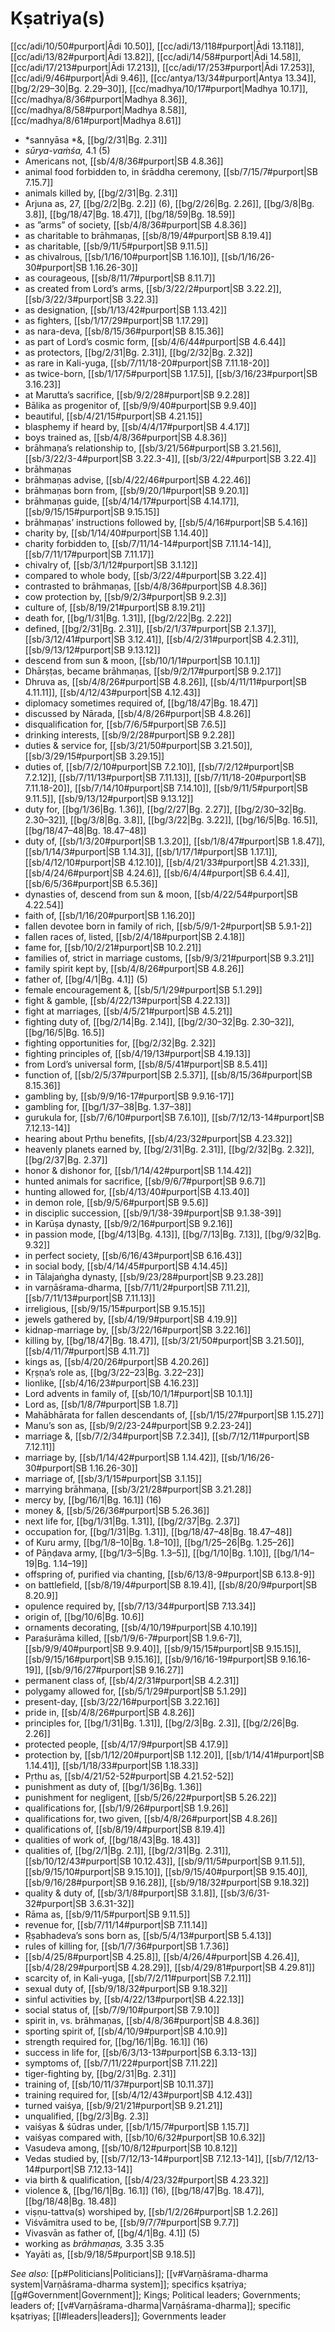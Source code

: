 # Kṣatriya(s)

[[cc/adi/10/50#purport|Ādi 10.50]], [[cc/adi/13/118#purport|Ādi 13.118]], [[cc/adi/13/82#purport|Ādi 13.82]], [[cc/adi/14/58#purport|Ādi 14.58]], [[cc/adi/17/213#purport|Ādi 17.213]], [[cc/adi/17/253#purport|Ādi 17.253]], [[cc/adi/9/46#purport|Ādi 9.46]], [[cc/antya/13/34#purport|Antya 13.34]], [[bg/2/29–30|Bg. 2.29–30]], [[cc/madhya/10/17#purport|Madhya 10.17]], [[cc/madhya/8/36#purport|Madhya 8.36]], [[cc/madhya/8/58#purport|Madhya 8.58]], [[cc/madhya/8/61#purport|Madhya 8.61]]

* *sannyāsa *&, [[bg/2/31|Bg. 2.31]]
* *sūrya-vaṁśa,* 4.1 (5)
* Americans not, [[sb/4/8/36#purport|SB 4.8.36]]
* animal food forbidden to, in śrāddha ceremony, [[sb/7/15/7#purport|SB 7.15.7]]
* animals killed by, [[bg/2/31|Bg. 2.31]]
* Arjuna as, 27, [[bg/2/2|Bg. 2.2]] (6), [[bg/2/26|Bg. 2.26]], [[bg/3/8|Bg. 3.8]], [[bg/18/47|Bg. 18.47]], [[bg/18/59|Bg. 18.59]]
* as ”arms” of society, [[sb/4/8/36#purport|SB 4.8.36]]
* as charitable to brāhmaṇas, [[sb/8/19/4#purport|SB 8.19.4]]
* as charitable, [[sb/9/11/5#purport|SB 9.11.5]]
* as chivalrous, [[sb/1/16/10#purport|SB 1.16.10]], [[sb/1/16/26-30#purport|SB 1.16.26-30]]
* as courageous, [[sb/8/11/7#purport|SB 8.11.7]]
* as created from Lord’s arms, [[sb/3/22/2#purport|SB 3.22.2]], [[sb/3/22/3#purport|SB 3.22.3]]
* as designation, [[sb/1/13/42#purport|SB 1.13.42]]
* as fighters, [[sb/1/17/29#purport|SB 1.17.29]]
* as nara-deva, [[sb/8/15/36#purport|SB 8.15.36]]
* as part of Lord’s cosmic form, [[sb/4/6/44#purport|SB 4.6.44]]
* as protectors, [[bg/2/31|Bg. 2.31]], [[bg/2/32|Bg. 2.32]]
* as rare in Kali-yuga, [[sb/7/11/18-20#purport|SB 7.11.18-20]]
* as twice-born, [[sb/1/17/5#purport|SB 1.17.5]], [[sb/3/16/23#purport|SB 3.16.23]]
* at Marutta’s sacrifice, [[sb/9/2/28#purport|SB 9.2.28]]
* Bālika as progenitor of, [[sb/9/9/40#purport|SB 9.9.40]]
* beautiful, [[sb/4/21/15#purport|SB 4.21.15]]
* blasphemy if heard by, [[sb/4/4/17#purport|SB 4.4.17]]
* boys trained as, [[sb/4/8/36#purport|SB 4.8.36]]
* brāhmaṇa’s relationship to, [[sb/3/21/56#purport|SB 3.21.56]], [[sb/3/22/3-4#purport|SB 3.22.3-4]], [[sb/3/22/4#purport|SB 3.22.4]]
* brāhmaṇas 
* brāhmaṇas advise, [[sb/4/22/46#purport|SB 4.22.46]]
* brāhmaṇas born from, [[sb/9/20/1#purport|SB 9.20.1]]
* brāhmaṇas guide, [[sb/4/14/17#purport|SB 4.14.17]], [[sb/9/15/15#purport|SB 9.15.15]]
* brāhmaṇas’ instructions followed by, [[sb/5/4/16#purport|SB 5.4.16]]
* charity by, [[sb/1/14/40#purport|SB 1.14.40]]
* charity forbidden to, [[sb/7/11/14-14#purport|SB 7.11.14-14]], [[sb/7/11/17#purport|SB 7.11.17]]
* chivalry of, [[sb/3/1/12#purport|SB 3.1.12]]
* compared to whole body, [[sb/3/22/4#purport|SB 3.22.4]]
* contrasted to brāhmaṇas, [[sb/4/8/36#purport|SB 4.8.36]]
* cow protection by, [[sb/9/2/3#purport|SB 9.2.3]]
* culture of, [[sb/8/19/21#purport|SB 8.19.21]]
* death for, [[bg/1/31|Bg. 1.31]], [[bg/2/22|Bg. 2.22]]
* defined, [[bg/2/31|Bg. 2.31]], [[sb/2/1/37#purport|SB 2.1.37]], [[sb/3/12/41#purport|SB 3.12.41]], [[sb/4/2/31#purport|SB 4.2.31]], [[sb/9/13/12#purport|SB 9.13.12]]
* descend from sun & moon, [[sb/10/1/1#purport|SB 10.1.1]]
* Dhārṣṭas, became brāhmaṇas, [[sb/9/2/17#purport|SB 9.2.17]]
* Dhruva as, [[sb/4/8/26#purport|SB 4.8.26]], [[sb/4/11/11#purport|SB 4.11.11]], [[sb/4/12/43#purport|SB 4.12.43]]
* diplomacy sometimes required of, [[bg/18/47|Bg. 18.47]]
* discussed by Nārada, [[sb/4/8/26#purport|SB 4.8.26]]
* disqualification for, [[sb/7/6/5#purport|SB 7.6.5]]
* drinking interests, [[sb/9/2/28#purport|SB 9.2.28]]
* duties & service for, [[sb/3/21/50#purport|SB 3.21.50]], [[sb/3/29/15#purport|SB 3.29.15]]
* duties of, [[sb/7/2/10#purport|SB 7.2.10]], [[sb/7/2/12#purport|SB 7.2.12]], [[sb/7/11/13#purport|SB 7.11.13]], [[sb/7/11/18-20#purport|SB 7.11.18-20]], [[sb/7/14/10#purport|SB 7.14.10]], [[sb/9/11/5#purport|SB 9.11.5]], [[sb/9/13/12#purport|SB 9.13.12]]
* duty for, [[bg/1/36|Bg. 1.36]], [[bg/2/27|Bg. 2.27]], [[bg/2/30–32|Bg. 2.30–32]], [[bg/3/8|Bg. 3.8]], [[bg/3/22|Bg. 3.22]], [[bg/16/5|Bg. 16.5]], [[bg/18/47–48|Bg. 18.47–48]]
* duty of, [[sb/1/3/20#purport|SB 1.3.20]], [[sb/1/8/47#purport|SB 1.8.47]], [[sb/1/14/3#purport|SB 1.14.3]], [[sb/1/17/1#purport|SB 1.17.1]], [[sb/4/12/10#purport|SB 4.12.10]], [[sb/4/21/33#purport|SB 4.21.33]], [[sb/4/24/6#purport|SB 4.24.6]], [[sb/6/4/4#purport|SB 6.4.4]], [[sb/6/5/36#purport|SB 6.5.36]]
* dynasties of, descend from sun & moon, [[sb/4/22/54#purport|SB 4.22.54]]
* faith of, [[sb/1/16/20#purport|SB 1.16.20]]
* fallen devotee born in family of rich, [[sb/5/9/1-2#purport|SB 5.9.1-2]]
* fallen races of, listed, [[sb/2/4/18#purport|SB 2.4.18]]
* fame for, [[sb/10/2/21#purport|SB 10.2.21]]
* families of, strict in marriage customs, [[sb/9/3/21#purport|SB 9.3.21]]
* family spirit kept by, [[sb/4/8/26#purport|SB 4.8.26]]
* father of, [[bg/4/1|Bg. 4.1]] (5)
* female encouragement &, [[sb/5/1/29#purport|SB 5.1.29]]
* fight & gamble, [[sb/4/22/13#purport|SB 4.22.13]]
* fight at marriages, [[sb/4/5/21#purport|SB 4.5.21]]
* fighting duty of, [[bg/2/14|Bg. 2.14]], [[bg/2/30–32|Bg. 2.30–32]], [[bg/16/5|Bg. 16.5]]
* fighting opportunities for, [[bg/2/32|Bg. 2.32]]
* fighting principles of, [[sb/4/19/13#purport|SB 4.19.13]]
* from Lord’s universal form, [[sb/8/5/41#purport|SB 8.5.41]]
* function of, [[sb/2/5/37#purport|SB 2.5.37]], [[sb/8/15/36#purport|SB 8.15.36]]
* gambling by, [[sb/9/9/16-17#purport|SB 9.9.16-17]]
* gambling for, [[bg/1/37–38|Bg. 1.37–38]]
* gurukula for, [[sb/7/6/10#purport|SB 7.6.10]], [[sb/7/12/13-14#purport|SB 7.12.13-14]]
* hearing about Pṛthu benefits, [[sb/4/23/32#purport|SB 4.23.32]]
* heavenly planets earned by, [[bg/2/31|Bg. 2.31]], [[bg/2/32|Bg. 2.32]], [[bg/2/37|Bg. 2.37]]
* honor & dishonor for, [[sb/1/14/42#purport|SB 1.14.42]]
* hunted animals for sacrifice, [[sb/9/6/7#purport|SB 9.6.7]]
* hunting allowed for, [[sb/4/13/40#purport|SB 4.13.40]]
* in demon role, [[sb/9/5/6#purport|SB 9.5.6]]
* in disciplic succession, [[sb/9/1/38-39#purport|SB 9.1.38-39]]
* in Karūṣa dynasty, [[sb/9/2/16#purport|SB 9.2.16]]
* in passion mode, [[bg/4/13|Bg. 4.13]], [[bg/7/13|Bg. 7.13]], [[bg/9/32|Bg. 9.32]]
* in perfect society, [[sb/6/16/43#purport|SB 6.16.43]]
* in social body, [[sb/4/14/45#purport|SB 4.14.45]]
* in Tālajaṅgha dynasty, [[sb/9/23/28#purport|SB 9.23.28]]
* in varṇāśrama-dharma, [[sb/7/11/2#purport|SB 7.11.2]], [[sb/7/11/13#purport|SB 7.11.13]]
* irreligious, [[sb/9/15/15#purport|SB 9.15.15]]
* jewels gathered by, [[sb/4/19/9#purport|SB 4.19.9]]
* kidnap-marriage by, [[sb/3/22/16#purport|SB 3.22.16]]
* killing by, [[bg/18/47|Bg. 18.47]], [[sb/3/21/50#purport|SB 3.21.50]], [[sb/4/11/7#purport|SB 4.11.7]]
* kings as, [[sb/4/20/26#purport|SB 4.20.26]]
* Kṛṣṇa’s role as, [[bg/3/22–23|Bg. 3.22–23]]
* lionlike, [[sb/4/16/23#purport|SB 4.16.23]]
* Lord advents in family of, [[sb/10/1/1#purport|SB 10.1.1]]
* Lord as, [[sb/1/8/7#purport|SB 1.8.7]]
* Mahābhārata for fallen descendants of, [[sb/1/15/27#purport|SB 1.15.27]]
* Manu’s son as, [[sb/9/2/23-24#purport|SB 9.2.23-24]]
* marriage &, [[sb/7/2/34#purport|SB 7.2.34]], [[sb/7/12/11#purport|SB 7.12.11]]
* marriage by, [[sb/1/14/42#purport|SB 1.14.42]], [[sb/1/16/26-30#purport|SB 1.16.26-30]]
* marriage of, [[sb/3/1/15#purport|SB 3.1.15]]
* marrying brāhmaṇa, [[sb/3/21/28#purport|SB 3.21.28]]
* mercy by, [[bg/16/1|Bg. 16.1]] (16)
* money &, [[sb/5/26/36#purport|SB 5.26.36]]
* next life for, [[bg/1/31|Bg. 1.31]], [[bg/2/37|Bg. 2.37]]
* occupation for, [[bg/1/31|Bg. 1.31]], [[bg/18/47–48|Bg. 18.47–48]]
* of Kuru army, [[bg/1/8–10|Bg. 1.8–10]], [[bg/1/25–26|Bg. 1.25–26]]
* of Pāṇḍava army, [[bg/1/3–5|Bg. 1.3–5]], [[bg/1/10|Bg. 1.10]], [[bg/1/14–19|Bg. 1.14–19]]
* offspring of, purified via chanting, [[sb/6/13/8-9#purport|SB 6.13.8-9]]
* on battlefield, [[sb/8/19/4#purport|SB 8.19.4]], [[sb/8/20/9#purport|SB 8.20.9]]
* opulence required by, [[sb/7/13/34#purport|SB 7.13.34]]
* origin of, [[bg/10/6|Bg. 10.6]]
* ornaments decorating, [[sb/4/10/19#purport|SB 4.10.19]]
* Paraśurāma killed, [[sb/1/9/6-7#purport|SB 1.9.6-7]], [[sb/9/9/40#purport|SB 9.9.40]], [[sb/9/15/15#purport|SB 9.15.15]], [[sb/9/15/16#purport|SB 9.15.16]], [[sb/9/16/16-19#purport|SB 9.16.16-19]], [[sb/9/16/27#purport|SB 9.16.27]]
* permanent class of, [[sb/4/2/31#purport|SB 4.2.31]]
* polygamy allowed for, [[sb/5/1/29#purport|SB 5.1.29]]
* present-day, [[sb/3/22/16#purport|SB 3.22.16]]
* pride in, [[sb/4/8/26#purport|SB 4.8.26]]
* principles for, [[bg/1/31|Bg. 1.31]], [[bg/2/3|Bg. 2.3]], [[bg/2/26|Bg. 2.26]]
* protected people, [[sb/4/17/9#purport|SB 4.17.9]]
* protection by, [[sb/1/12/20#purport|SB 1.12.20]], [[sb/1/14/41#purport|SB 1.14.41]], [[sb/1/18/33#purport|SB 1.18.33]]
* Pṛthu as, [[sb/4/21/52-52#purport|SB 4.21.52-52]]
* punishment as duty of, [[bg/1/36|Bg. 1.36]]
* punishment for negligent, [[sb/5/26/22#purport|SB 5.26.22]]
* qualifications for, [[sb/1/9/26#purport|SB 1.9.26]]
* qualifications for, two given, [[sb/4/8/26#purport|SB 4.8.26]]
* qualifications of, [[sb/8/19/4#purport|SB 8.19.4]]
* qualities of work of, [[bg/18/43|Bg. 18.43]]
* qualities of, [[bg/2/1|Bg. 2.1]], [[bg/2/31|Bg. 2.31]], [[sb/10/12/43#purport|SB 10.12.43]], [[sb/9/11/5#purport|SB 9.11.5]], [[sb/9/15/10#purport|SB 9.15.10]], [[sb/9/15/40#purport|SB 9.15.40]], [[sb/9/16/28#purport|SB 9.16.28]], [[sb/9/18/32#purport|SB 9.18.32]]
* quality & duty of, [[sb/3/1/8#purport|SB 3.1.8]], [[sb/3/6/31-32#purport|SB 3.6.31-32]]
* Rāma as, [[sb/9/11/5#purport|SB 9.11.5]]
* revenue for, [[sb/7/11/14#purport|SB 7.11.14]]
* Ṛṣabhadeva’s sons born as, [[sb/5/4/13#purport|SB 5.4.13]]
* rules of killing for, [[sb/1/7/36#purport|SB 1.7.36]]
*  [[sb/4/25/8#purport|SB 4.25.8]], [[sb/4/26/4#purport|SB 4.26.4]], [[sb/4/28/29#purport|SB 4.28.29]], [[sb/4/29/81#purport|SB 4.29.81]]
* scarcity of, in Kali-yuga, [[sb/7/2/11#purport|SB 7.2.11]]
* sexual duty of, [[sb/9/18/32#purport|SB 9.18.32]]
* sinful activities by, [[sb/4/22/13#purport|SB 4.22.13]]
* social status of, [[sb/7/9/10#purport|SB 7.9.10]]
* spirit in, vs. brāhmaṇas, [[sb/4/8/36#purport|SB 4.8.36]]
* sporting spirit of, [[sb/4/10/9#purport|SB 4.10.9]]
* strength required for, [[bg/16/1|Bg. 16.1]] (16)
* success in life for, [[sb/6/3/13-13#purport|SB 6.3.13-13]]
* symptoms of, [[sb/7/11/22#purport|SB 7.11.22]]
* tiger-fighting by, [[bg/2/31|Bg. 2.31]]
* training of, [[sb/10/11/37#purport|SB 10.11.37]]
* training required for, [[sb/4/12/43#purport|SB 4.12.43]]
* turned vaiśya, [[sb/9/21/21#purport|SB 9.21.21]]
* unqualified, [[bg/2/3|Bg. 2.3]]
* vaiśyas & śūdras under, [[sb/1/15/7#purport|SB 1.15.7]]
* vaiśyas compared with, [[sb/10/6/32#purport|SB 10.6.32]]
* Vasudeva among, [[sb/10/8/12#purport|SB 10.8.12]]
* Vedas studied by, [[sb/7/12/13-14#purport|SB 7.12.13-14]], [[sb/7/12/13-14#purport|SB 7.12.13-14]]
* via birth & qualification, [[sb/4/23/32#purport|SB 4.23.32]]
* violence &, [[bg/16/1|Bg. 16.1]] (16), [[bg/18/47|Bg. 18.47]], [[bg/18/48|Bg. 18.48]]
* viṣṇu-tattva(s) worshiped by, [[sb/1/2/26#purport|SB 1.2.26]]
* Viśvāmitra used to be, [[sb/9/7/7#purport|SB 9.7.7]]
* Vivasvān as father of, [[bg/4/1|Bg. 4.1]] (5)
* working as *brāhmaṇas,* 3.35 3.35
* Yayāti as, [[sb/9/18/5#purport|SB 9.18.5]]

*See also:* [[p#Politicians|Politicians]]; [[v#Varṇāśrama-dharma system|Varṇāśrama-dharma system]]; specifics kṣatriya; [[g#Government|Government]]; Kings; Political leaders; Governments; leaders of; [[v#Varṇāśrama-dharma|Varṇāśrama-dharma]]; specific kṣatriyas; [[l#leaders|leaders]]; Governments leader
